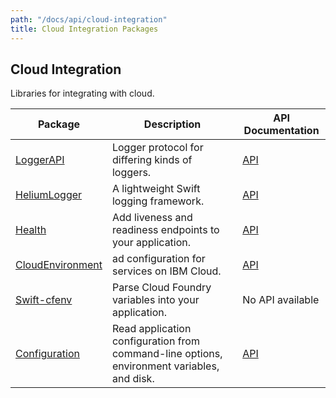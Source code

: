 ```yaml
---
path: "/docs/api/cloud-integration"
title: Cloud Integration Packages
---
```


## Cloud Integration

 Libraries for integrating with cloud.

 | Package      | Description | API Documentation |
 | ----------- | ----------- | ------- |
 | [LoggerAPI](https://github.com/Kitura-Next/LoggerAPI)      | Logger protocol for differing kinds of loggers.  | [API](https://kitura-next.github.io/LoggerAPI/) |
 | [HeliumLogger](https://github.com/Kitura-Next/HeliumLogger) | A lightweight Swift logging framework. | [API](https://kitura-next.github.io/HeliumLogger/) |
 | [Health](https://github.com/Kitura-Next/Health)      | Add liveness and readiness endpoints to your application. | [API](https://kitura-next.github.io/Health/) |
 | [CloudEnvironment](https://github.com/Kitura-Next/CloudEnvironment) | ad configuration for services on IBM Cloud. | [API](https://kitura-next.github.io/CloudEnvironment/) |
 | [Swift-cfenv](https://github.com/Kitura-Next/Swift-cfenv) | Parse Cloud Foundry variables into your application. | No API available |
 | [Configuration](https://github.com/Kitura-Next/Configuration) | Read application configuration from command-line options, environment variables, and disk. | [API](https://kitura-next.github.io/Configuration/) |